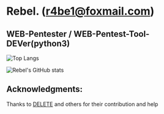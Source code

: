 # Rebel. (r4be1@foxmail.com)
## WEB-Pentester  /  WEB-Pentest-Tool-DEVer(python3)

![Top Langs](https://github-readme-stats.vercel.app/api/top-langs/?username=R4be1&theme=dark)

![Rebel's GitHub stats](https://github-readme-stats.vercel.app/api?username=R4be1&show_icons=true&theme=dark) 

## Acknowledgments:

Thanks to [DELETE](https://ml-hacker.github.io/) and others for their contribution and help
